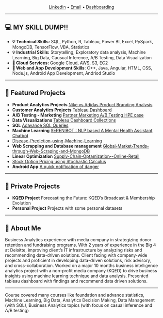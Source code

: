 <p align="center">
  <a href="https://www.linkedin.com/in/yashi-tiwari-a991b6145/">LinkedIn</a> •
  <a href="theyashitiwari@gmail.com">Email</a> •
  <a href="https://public.tableau.com/app/profile/yashi.tiwari">Dashboarding</a>
</p>

---

## 💻 MY SKILL DUMP!!
- **💡 Technical Skills:** SQL, Python, R, Tableau, Power BI, Excel, PySpark, MongoDB, TensorFlow, VBA, Statistics 
- **💡 Industrial Skills:** Storytelling, Exploratory data analysis, Machine Learning, Big Data, Causual Inference, A/B Testing, Data Visualization
- **💬 Cloud Services:** Google Cloud, AWS, S3, EC2
- **🌱 Web and App Development Skills:** C++, Java, Angular, HTML, CSS, Node.js, Android App Development, Andriod Studio
---
## 🌟 Featured Projects

- **Product Analytics Projects**  [Nike vs Adidas Product Branding Analysis](https://github.com/theyashi/Nike-vs-Adidas-Product-Analysis)
- **Customer Analytics Projects** [Tableau Dashboard](https://github.com/theyashi/Customer-Analysis-using-Tableau)
- **A/B Testing - Marketing** [Partner Marketing A/B Testing HPE case](https://github.com/theyashi/A-B-Testing)
- **Data Visualizations** [Tableau Dashboard Collections](https://github.com/theyashi/Tableau-Dashboard-Collection)
- **SQL** [Adavance SQL Queries](https://github.com/theyashi/SQL-Queries-)
- **Machine Learning** [SERENIBOT : NLP based A Mental Health Assistant Chatbot](https://github.com/theyashi/SERENIBOT-NLP-based-A-Mental-Health-Assistant-Chatbot)
- [Disease-Prediction-using-Machine-Learning](https://github.com/theyashi/Disease-Prediction-using-Machine-Learning)
- **Web Scrapping and Database management** [Global-Market-Trends-through-Web-Scraping-and-MongoDB ](https://github.com/theyashi/Global-Market-Trends-through-Web-Scraping-and-MongoDB)
- **Linear Optimization** [Supply-Chain-Optamization--Online-Retail](https://github.com/theyashi/Supply-Chain-Optimization---Online-Retail-)
- [Stock Option Pricing using Stochastic Calculus](https://github.com/theyashi/Stock-option-pricing-using-Stochastic-Calculus)
- **Android App** [A quick notification of danger](https://github.com/theyashi/quickstart-android)

---
## 🌟 Private Projects

- **KQED Project**  Forecasting the Future: KQED’s Broadcast & Membership Evolution
- **Personal Project**  Projects with some personal datasets
---
## 🚀 About Me

Business Analytics experience with media company in strategizing donor retention and fundraising programs. With 2 years of experience in the Big 4 at Deloitte, improving client’s IT infrastructure by analyzing risks and recommending data-driven solutions. Client facing with company-wide projects and proficient in developing data-driven solutions, risk advisory, and cross-collaboration. 
Worked on a major 10 months business intelligence analytics project with a non-profit media company (KQED) to drive business insights using machine learning technique and data analysis. Presented tableau dashboard with findings and recommend data driven solutions. 

---

Course covered many courses like foundation and advance statistics, Machine Learning, Big Data, Analytics Decision Making, Data Management (with SQL), Business Analytics topics (with focus on casual inference and A/B testing)
